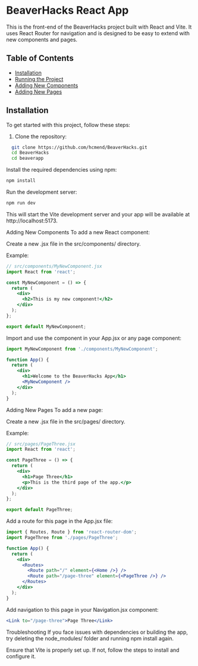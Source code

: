 # BeaverHacks React App

This is the front-end of the BeaverHacks project built with React and Vite. It uses React Router for navigation and is designed to be easy to extend with new components and pages.

## Table of Contents

- [Installation](#installation)
- [Running the Project](#running-the-project)
- [Adding New Components](#adding-new-components)
- [Adding New Pages](#adding-new-pages)

## Installation

To get started with this project, follow these steps:

1. Clone the repository:

 ```bash
   git clone https://github.com/hcmend/BeaverHacks.git
   cd BeaverHacks
   cd beaverapp
```

Install the required dependencies using npm:

```bash
npm install
```
Run the development server:

```bash
npm run dev
```

This will start the Vite development server and your app will be available at http://localhost:5173.

Adding New Components
To add a new React component:

Create a new .jsx file in the src/components/ directory.

Example:

```jsx
// src/components/MyNewComponent.jsx
import React from 'react';

const MyNewComponent = () => {
  return (
    <div>
      <h2>This is my new component!</h2>
    </div>
  );
};

export default MyNewComponent;
```

Import and use the component in your App.jsx or any page component:

```jsx
import MyNewComponent from './components/MyNewComponent';

function App() {
  return (
    <div>
      <h1>Welcome to the BeaverHacks App</h1>
      <MyNewComponent />
    </div>
  );
}
```

Adding New Pages
To add a new page:

Create a new .jsx file in the src/pages/ directory.

Example:

```jsx
// src/pages/PageThree.jsx
import React from 'react';

const PageThree = () => {
  return (
    <div>
      <h1>Page Three</h1>
      <p>This is the third page of the app.</p>
    </div>
  );
};

export default PageThree;
```

Add a route for this page in the App.jsx file:

```jsx
import { Routes, Route } from 'react-router-dom';
import PageThree from './pages/PageThree';

function App() {
  return (
    <div>
      <Routes>
        <Route path="/" element={<Home />} />
        <Route path="/page-three" element={<PageThree />} />
      </Routes>
    </div>
  );
}
```

Add navigation to this page in your Navigation.jsx component:

```jsx
<Link to="/page-three">Page Three</Link>
```

Troubleshooting
If you face issues with dependencies or building the app, try deleting the node_modules/ folder and running npm install again.

Ensure that Vite is properly set up. If not, follow the steps to install and configure it.


